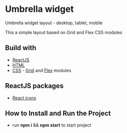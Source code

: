 # Umbrella widget

Umbrella widget layout - desktop, tablet, mobile

This a simple layout based on Grid and Flex CSS modules 

## Build with

- [ReactJS](https://legacy.reactjs.org/)
- [HTML](https://docs.readme.com/main/docs/linking-to-pages)
- [CSS](https://developer.mozilla.org/en-US/docs/Web/CSS) - [Grid](https://developer.mozilla.org/en-US/docs/Web/CSS/grid) and [Flex](https://developer.mozilla.org/en-US/docs/Web/CSS/flex) modules

## ReactJS packages

- [React icons](https://react-icons.github.io/react-icons)

## How to Install and Run the Project

 - run **npm i** && **npm start** to start project

